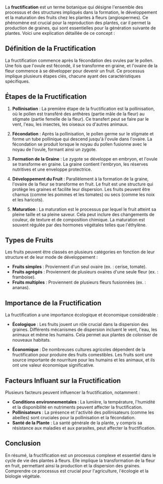 La **fructification** est un terme botanique qui désigne l'ensemble des processus et des structures impliqués dans la formation, le développement et la maturation des fruits chez les plantes à fleurs (angiospermes). Ce phénomène est crucial pour la reproduction des plantes, car il permet la production de graines, qui sont essentielles pour la génération suivante de plantes. Voici une explication détaillée de ce concept :

## Définition de la Fructification

La fructification commence après la fécondation des ovules par le pollen. Une fois que l'ovule est fécondé, il se transforme en graine, et l'ovaire de la fleur commence à se développer pour devenir un fruit. Ce processus implique plusieurs étapes clés, chacune ayant des caractéristiques spécifiques.

## Étapes de la Fructification

1. **Pollinisation** : La première étape de la fructification est la pollinisation, où le pollen est transféré des anthères (partie mâle de la fleur) au stigmate (partie femelle de la fleur). Ce transfert peut se faire par le vent, l'eau, les insectes, les oiseaux ou d'autres animaux.

2. **Fécondation** : Après la pollinisation, le pollen germe sur le stigmate et forme un tube pollinique qui descend jusqu'à l'ovule dans l'ovaire. La fécondation se produit lorsque le noyau du pollen fusionne avec le noyau de l'ovule, formant ainsi un zygote.

3. **Formation de la Graine** : Le zygote se développe en embryon, et l'ovule se transforme en graine. La graine contient l'embryon, les réserves nutritives et une enveloppe protectrice.

4. **Développement du Fruit** : Parallèlement à la formation de la graine, l'ovaire de la fleur se transforme en fruit. Le fruit est une structure qui protège les graines et facilite leur dispersion. Les fruits peuvent être charnus (comme les pommes et les tomates) ou secs (comme les noix et les haricots).

5. **Maturation** : La maturation est le processus par lequel le fruit atteint sa pleine taille et sa pleine saveur. Cela peut inclure des changements de couleur, de texture et de composition chimique. La maturation est souvent régulée par des hormones végétales telles que l'éthylène.

## Types de Fruits

Les fruits peuvent être classés en plusieurs catégories en fonction de leur structure et de leur mode de développement :

- **Fruits simples** : Proviennent d'un seul ovaire (ex. : cerise, tomate).
- **Fruits agrégés** : Proviennent de plusieurs ovaires d'une seule fleur (ex. : framboise).
- **Fruits multiples** : Proviennent de plusieurs fleurs fusionnées (ex. : ananas).

## Importance de la Fructification

La fructification a une importance écologique et économique considérable :

- **Écologique** : Les fruits jouent un rôle crucial dans la dispersion des graines. Différents mécanismes de dispersion incluent le vent, l'eau, les animaux et même les humains. Cela permet aux plantes de coloniser de nouveaux habitats.

- **Économique** : De nombreuses cultures agricoles dépendent de la fructification pour produire des fruits comestibles. Les fruits sont une source importante de nourriture pour les humains et les animaux, et ils ont une valeur économique significative.

## Facteurs Influant sur la Fructification

Plusieurs facteurs peuvent influencer la fructification, notamment :

- **Conditions environnementales** : La lumière, la température, l'humidité et la disponibilité en nutriments peuvent affecter la fructification.
- **Pollinisateurs** : La présence et l'activité des pollinisateurs (comme les abeilles) sont cruciales pour la pollinisation et la fécondation.
- **Santé de la Plante** : La santé générale de la plante, y compris sa résistance aux maladies et aux parasites, peut affecter la fructification.

## Conclusion

En résumé, la fructification est un processus complexe et essentiel dans le cycle de vie des plantes à fleurs. Elle implique la transformation de la fleur en fruit, permettant ainsi la production et la dispersion des graines. Comprendre ce processus est crucial pour l'agriculture, l'écologie et la biologie végétale.